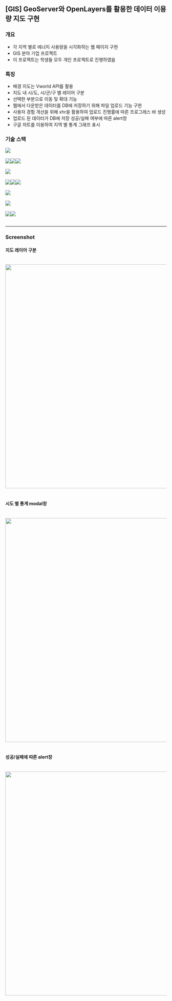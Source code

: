 ## [GIS] GeoServer와 OpenLayers를 활용한 데이터 이용량 지도 구현

### 개요
- 각 지역 별로 에너지 사용량을 시각화하는 웹 페이지 구현
- GIS 분야 기업 프로젝트
- 이 프로젝트는 학생들 모두 개인 프로젝트로 진행하였음

### 특징
- 배경 지도는 Vworld API를 활용
- 지도 내 시/도, 시/군/구 별 레이어 구분
- 선택한 부분으로 이동 및 확대 기능
- 웹에서 다운받은 데이터를 DB에 저장하기 위해 파일 업로드 기능 구현
- 사용자 경험 개선을 위해 xhr을 활용하여 업로드 진행률에 따른 프로그레스 바 생성
- 업로드 된 데이터가 DB에 저장 성공/실패 여부에 따른 alert창
- 구글 차트를 이용하여 지역 별 통계 그래프 표시

### 기술 스택
<div style="display: flex; flex-wrap: wrap;">
  <img src="https://img.shields.io/badge/JAVA-3766AB?style=flat-square&logo=java&logoColor=black">
</div>
<br>
<div style="display: flex; flex-wrap: wrap;">
  <img src="https://img.shields.io/badge/HTML5-E34F26?style=flat-square&logo=html5&logoColor=white">
  <img src="https://img.shields.io/badge/CSS3-1572B6?style=flat-square&logo=css3&logoColor=white">
  <img src="https://img.shields.io/badge/Bootstrap-7952B3?style=flat-square&logo=bootstrap&logoColor=white">
</div>
<br>
<div style="display: flex; flex-wrap: wrap;">
<img src="https://img.shields.io/badge/Spring-6DB33F?style=flat-square&logo=spring&logoColor=white">
</div>
<br>
<div style="display: flex; flex-wrap: wrap;">
<img src="https://img.shields.io/badge/eclipseIDE-2C2255?style=flat-square&logo=eclipseide&logoColor=white">
<img src="https://img.shields.io/badge/openlayers-1F6B75?style=flat-square&logo=openlayers&logoColor=white">
<img src="https://img.shields.io/badge/github-181717?style=flat-square&logo=github&logoColor=white">
</div>
<br>
<div style="display: flex; flex-wrap: wrap;">
<img src="https://img.shields.io/badge/전자정부프레임워크-000000?style=flat-square&logo=framework&logoColor=white">
</div>
<br>
<div style="display: flex; flex-wrap: wrap;">
<img src="https://img.shields.io/badge/apache%20tomcat-F8DC75?style=flat-square&logo=apache%20tomcat&logoColor=black"">
</div>
<br>
<div style="display: flex; flex-wrap: wrap;">
<img src="https://img.shields.io/badge/openlayers-1F6B75?style=flat-square&logo=openlayers&logoColor=white">
<img src="https://img.shields.io/badge/Qgis-589632?style=flat-square&logo=Qgis&logoColor=white">
</div>
<br>

---


### Screenshot
<p>
<h4>지도 레이어 구분</h4><br>
<img src="https://github.com/chorok5/GIS_GeoServer/assets/157563710/0734a49d-c468-4519-b8aa-b05e1f92e45c" width="700"/><br><br>
<h4>시도 별 통계 modal창</h4><br>
<img src="https://github.com/chorok5/GIS_GeoServer/assets/157563710/72690a48-bf92-47d9-adc8-83e977ddd6ae" width="700"/><br><br>
<h4>성공/실패에 따른 alert창</h4><br>
<img src="https://github.com/chorok5/chorok5/assets/157563710/2ee9384b-937d-420e-b8c4-307f7e86263f" width="700"/><br>
</p>

